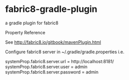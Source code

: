 fabric8-gradle-plugin
=====================

a gradle plugin for fabric8

Property Reference

See http://fabric8.io/gitbook/mavenPlugin.html

Configure fabric8 server in ~/.gradle/gradle.properties i.e.

systemProp.fabric8.server.url = http://localhost:8181/
systemProp.fabric8.server.user = admin
systemProp.fabric8.server.password = admin


